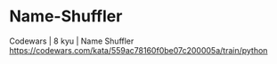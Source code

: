 # Name-Shuffler
Codewars | 8 kyu | Name Shuffler
https://codewars.com/kata/559ac78160f0be07c200005a/train/python
